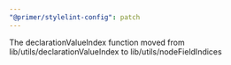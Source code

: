 ```yaml
---
"@primer/stylelint-config": patch
---
```


The declarationValueIndex function moved from lib/utils/declarationValueIndex to lib/utils/nodeFieldIndices
